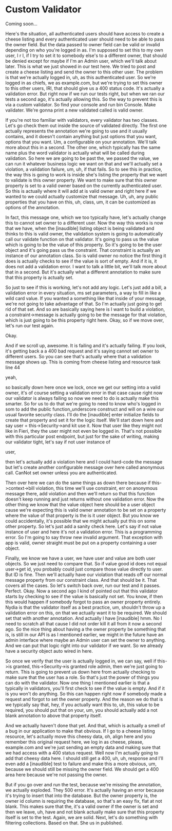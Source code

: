 # Custom Validator

Coming soon...

Here's the situation, all authenticated users should have access to create a cheese
listing and every authenticated user should need to be able to pass the owner field.
But the data passed to owner field can be valid or invalid depending on who you're
logged in as. I'm supposed to set this to my own user, I r I, if I try to set it to
somebody else's to a different owner, that should be denied except for maybe if I'm
an Admin user, which we'll talk about later. This is what we just showed in our test
here. We tried to post and create a cheese listing and send the owner to this other
user. The problem is that we're actually logged in, uh, as this authenticated user.
So we're logged in as chiefs, we as example.com, but we're trying to set this owner
to this other users, IRI, that should give us a 400 status code. It's actually a
validation error. But right now if we run our tests right, but when we ran our tests
a second ago, it's actually allowing this. So the way to prevent this is via a custom
validator. So find your console and run bin Console. Make validater. We're gonna
print a new validated called is valid owner.

If you're not too familiar with validators, every validator has two classes. Let's go
check them out inside the source of validated directly. The first one actually
represents the annotation we're going to use and it usually contains, and it doesn't
contain anything but just options that you want, options that you want. Um, a
configurable on your annotation. We'll talk more about this in a second. The other
one, which typically has the same name plus the word validator is actually what will
be called during validation. So here we are going to be past the, we passed the
value, we can run it whatever business logic we want on that and we'll actually set a
violation, a validation failure, um, uh, if that fails. So to see this in practice,
the way this is going to work is inside she's listing the property that we want to
validate is this owner property. We want to make sure that this owner property is set
to a valid owner based on the currently authenticated user. So this is actually where
it will add at is valid owner and right here if we wanted to we could actually
customize that message. Uh, uh, any public properties that you have on this, uh,
class, um, it can be customized as options of the annotation.

In fact, this message one, which we too typically have, let's actually change this to
cannot set owner to a different user. Now the way this works is now that we have,
when the [inaudible] listing object is being validated and thinks to this is valid
owner, the validation system is going to automatically call our validate function on
that validator. It's going to pass us the value which is going to be the value of
this property. So it's going to be the user object and it's going pass us the
constraint. That constraint is actually an instance of our annotation class. So is
valid owner no notice the first thing it does is actually checks to see if the value
is sort of empty. And if it is, it does not add a validation error. I want to talk a
little bit, we'll talk more about that in a second. But it's actually what a
different annotation to make sure that this property is actually set.

So just to see if this is working, let's not add any logic. Let's just add a bill, a
validation error in every situation, ms set parameters, a way to fill in like a wild
card value. If you wanted a something like that inside of your message, we're not
going to take advantage of that. So I'm actually just going to get rid of that set.
And so are basically saying here is I want to build a violation, a
constraint->message is actually going to be the message for that violation, which is
just going to be this property right here. Okay, so if we move over, let's run our
test again.

Okay.

And if we scroll up, awesome. It is failing and it's actually failing. If you look,
it's getting back a a 400 bad request and it's saying cannot set owner to different
users. So you can see that's actually where that a validation message shows up. This
is coming from cheese listing and resource task line 44

yeah,

so basically down here once we lock, once we get our setting into a valid owner, it's
of course setting a validation error in that case cause right now our validator is
always failing so now we need to do is actually make this smarter. So for us to do
that we're going to need to know who's logged in som to add the public
function_underscore construct and will on a wire our usual favorite security class.
I'll do the [inaudible] enter initialize fields to create that property and set it
for the logic itself. We'll start down here and say user = this->Security->and kit
use it. Now that user like they might not like in Fieri, they the user might not even
be logged in. That's not possible with this particular post endpoint, but just for
the sake of writing, making our validator tight, let's say if not user instance of

user,

then let's actually add a violation here and I could hard-code the message but let's
create another configurable message over here called anonymous call. CanNot set owner
unless you are authenticated.

Then over here we can do the same things as down there because if this->context->bill
violation, this time we'll use constraint, err on anonymous message there, add
violation and then we'll return so that this function doesn't keep running and just
returns without one validation error. Now the other thing we know that the value
object here should be a user object cause we're expecting this is valid owner
annotation to be set on a property where the value of that property is the is it user
object. But you know we could accidentally, it's possible that we might actually put
this on some other property. So let's just add a sanity check here. Let's say if not
value instance of user and here it's not a validation error. This is a programming
error. So I'm going to say throw new invalid argument. That exception with app is
valid, owner straight must be put on a property containing a user object.

Finally, we know we have a user, we have user and value are both user objects. So we
just need to compare that. So if value good id does not equal user->get id, you
probably could just compare those value directly to user. But ID is fine. Then we'll
actually have our violation that reads off our normal message property from our
constraint class. And that should be it. That covers all the cases. So let's switch
back over, run our test and it passes. Perfect. Okay. Now a second ago I kind of
pointed out that this validator starts by checking to see if the value is basically
not set. You know, if then this would happen if somebody forgot to pass an owner
property entirely. Nydia is that the validator itself as a best practice, um,
shouldn't throw up a validation error on this, on that we actually want it to be
required. We should set that with another annotation. And actually I have [inaudible]
hmm. No I need to scratch all that cause I did not order kill it all from it now a
second ago. So the nice thing about having a the owner property be something that is,
is still in our API is as I mentioned earlier, we might in the future have an admin
interface where maybe an Admin user can set the owner to anything. And we can put
that logic right into our validator if we want. So we already have a security object
auto wired in here.

So once we verify that the user is actually logged in, we can say, well if this->is
granted, this->Security->is granted role admin, then we're just going to return. This
is going to prevent us down here from actually checking to make sure that the user
has a role. So that's just the power of things you can do with the validator. Now one
thing I mentioned earlier is that a typically in validators, you'll first check to
see if the value is empty. And if it is you won't do anything. So this can happen
right now if somebody made a request and forgot to set the owner property. And the
reason we do that is we typically say that, hey, if you actually want this to, uh,
this value to be required, you should put that on your, um, you should actually add a
not blank annotation to above that property itself.

And we actually haven't done that yet. And that, which is actually a smell of a bug
in our application to make that obvious. If I go to a cheese listing resource, let's
actually move this cheesy data, oh, align here and you remember this original request
here, we log in as cheese, please, example.com and we're just sending an empty data
and making sure that we had access with a 400 status request. Well now I'm actually
going to add that cheesy data here. I should still get a 400, uh, uh, response and
I'll even add a [inaudible] test to failure and make this a more obvious, um, because
we should still be missing the owner field. We should get a 400 area here because
we're not passing the owner.

But if you go over and run the test, because we're missing the annotation, we
actually exploded. They 500 error. It's actually having an error because it's trying
to insert that into the database. But the owner property is, the owner id column is
requiring the database, so that's an easy fix, flat at not blank. This makes sure
that the, it's a valid owner if the owner is set and then we leave, uh, have and not
blank actually make sure that this property itself is set to the test. Again, we are
solid. Next, let's do something with filtering collections. Based on that. She us in
published.